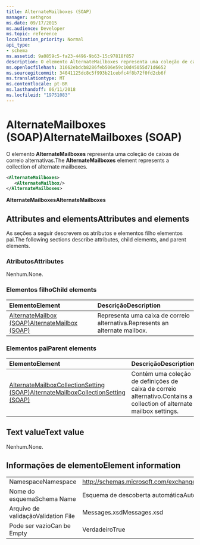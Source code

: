 ```yaml
---
title: AlternateMailboxes (SOAP)
manager: sethgros
ms.date: 09/17/2015
ms.audience: Developer
ms.topic: reference
localization_priority: Normal
api_type:
- schema
ms.assetid: 9a0859c5-fa23-4496-9b63-15c97818f857
description: O elemento AlternateMailboxes representa uma coleção de caixas de correio alternativas.
ms.openlocfilehash: 31662ebdcb8286feb506e59c10d45055d71d6652
ms.sourcegitcommit: 34041125dc8c5f993b21cebfc4f8b72f0fd2cb6f
ms.translationtype: MT
ms.contentlocale: pt-BR
ms.lasthandoff: 06/11/2018
ms.locfileid: "19751083"
---
```

# <a name="alternatemailboxes-soap"></a><span data-ttu-id="3a3c4-103">AlternateMailboxes (SOAP)</span><span class="sxs-lookup"><span data-stu-id="3a3c4-103">AlternateMailboxes (SOAP)</span></span>

<span data-ttu-id="3a3c4-104">O elemento **AlternateMailboxes** representa uma coleção de caixas de correio alternativas.</span><span class="sxs-lookup"><span data-stu-id="3a3c4-104">The **AlternateMailboxes** element represents a collection of alternate mailboxes.</span></span> 
  
```XML
<AlternateMailboxes>
   <AlternateMailbox/>
</AlternateMailboxes>
```

 <span data-ttu-id="3a3c4-105">**AlternateMailboxes**</span><span class="sxs-lookup"><span data-stu-id="3a3c4-105">**AlternateMailboxes**</span></span>
## <a name="attributes-and-elements"></a><span data-ttu-id="3a3c4-106">Attributes and elements</span><span class="sxs-lookup"><span data-stu-id="3a3c4-106">Attributes and elements</span></span>

<span data-ttu-id="3a3c4-107">As seções a seguir descrevem os atributos e elementos filho elementos pai.</span><span class="sxs-lookup"><span data-stu-id="3a3c4-107">The following sections describe attributes, child elements, and parent elements.</span></span>
  
### <a name="attributes"></a><span data-ttu-id="3a3c4-108">Atributos</span><span class="sxs-lookup"><span data-stu-id="3a3c4-108">Attributes</span></span>

<span data-ttu-id="3a3c4-109">Nenhum.</span><span class="sxs-lookup"><span data-stu-id="3a3c4-109">None.</span></span>
  
### <a name="child-elements"></a><span data-ttu-id="3a3c4-110">Elementos filho</span><span class="sxs-lookup"><span data-stu-id="3a3c4-110">Child elements</span></span>

|<span data-ttu-id="3a3c4-111">**Elemento**</span><span class="sxs-lookup"><span data-stu-id="3a3c4-111">**Element**</span></span>|<span data-ttu-id="3a3c4-112">**Descrição**</span><span class="sxs-lookup"><span data-stu-id="3a3c4-112">**Description**</span></span>|
|:-----|:-----|
|[<span data-ttu-id="3a3c4-113">AlternateMailbox (SOAP)</span><span class="sxs-lookup"><span data-stu-id="3a3c4-113">AlternateMailbox (SOAP)</span></span>](alternatemailbox-soap.md) <br/> |<span data-ttu-id="3a3c4-114">Representa uma caixa de correio alternativa.</span><span class="sxs-lookup"><span data-stu-id="3a3c4-114">Represents an alternate mailbox.</span></span>  <br/> |
   
### <a name="parent-elements"></a><span data-ttu-id="3a3c4-115">Elementos pai</span><span class="sxs-lookup"><span data-stu-id="3a3c4-115">Parent elements</span></span>

|<span data-ttu-id="3a3c4-116">**Elemento**</span><span class="sxs-lookup"><span data-stu-id="3a3c4-116">**Element**</span></span>|<span data-ttu-id="3a3c4-117">**Descrição**</span><span class="sxs-lookup"><span data-stu-id="3a3c4-117">**Description**</span></span>|
|:-----|:-----|
|[<span data-ttu-id="3a3c4-118">AlternateMailboxCollectionSetting (SOAP)</span><span class="sxs-lookup"><span data-stu-id="3a3c4-118">AlternateMailboxCollectionSetting (SOAP)</span></span>](alternatemailboxcollectionsetting-soap.md) <br/> |<span data-ttu-id="3a3c4-119">Contém uma coleção de definições de caixa de correio alternativo.</span><span class="sxs-lookup"><span data-stu-id="3a3c4-119">Contains a collection of alternate mailbox settings.</span></span>  <br/> |
   
## <a name="text-value"></a><span data-ttu-id="3a3c4-120">Text value</span><span class="sxs-lookup"><span data-stu-id="3a3c4-120">Text value</span></span>

<span data-ttu-id="3a3c4-121">Nenhum.</span><span class="sxs-lookup"><span data-stu-id="3a3c4-121">None.</span></span>
  
## <a name="element-information"></a><span data-ttu-id="3a3c4-122">Informações de elemento</span><span class="sxs-lookup"><span data-stu-id="3a3c4-122">Element information</span></span>

|||
|:-----|:-----|
|<span data-ttu-id="3a3c4-123">Namespace</span><span class="sxs-lookup"><span data-stu-id="3a3c4-123">Namespace</span></span>  <br/> |http://schemas.microsoft.com/exchange/2010/Autodiscover  <br/> |
|<span data-ttu-id="3a3c4-124">Nome do esquema</span><span class="sxs-lookup"><span data-stu-id="3a3c4-124">Schema Name</span></span>  <br/> |<span data-ttu-id="3a3c4-125">Esquema de descoberta automática</span><span class="sxs-lookup"><span data-stu-id="3a3c4-125">Autodiscover schema</span></span>  <br/> |
|<span data-ttu-id="3a3c4-126">Arquivo de validação</span><span class="sxs-lookup"><span data-stu-id="3a3c4-126">Validation File</span></span>  <br/> |<span data-ttu-id="3a3c4-127">Messages.xsd</span><span class="sxs-lookup"><span data-stu-id="3a3c4-127">Messages.xsd</span></span>  <br/> |
|<span data-ttu-id="3a3c4-128">Pode ser vazio</span><span class="sxs-lookup"><span data-stu-id="3a3c4-128">Can be Empty</span></span>  <br/> |<span data-ttu-id="3a3c4-129">Verdadeiro</span><span class="sxs-lookup"><span data-stu-id="3a3c4-129">True</span></span>  <br/> |
   

